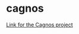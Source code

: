 # cagnos
[Link for the Cagnos project](https://us3.ca.analytics.ibm.com/bi/?perspective=dashboard&pathRef=.my_folders%2FDashbord%2Bchapter%2B5%2Bcourse%2B9&action=view&mode=dashboard&subView=model000001904fd2aea2_00000000)

